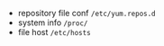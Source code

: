 + repository file conf ```/etc/yum.repos.d```
+ system info ```/proc/```
+ file host ```/etc/hosts```
